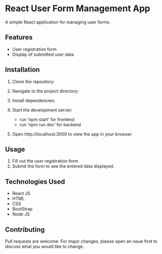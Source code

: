 # React User Form Management App

A simple React application for managing user forms.

## Features

- User registration form
- Display of submitted user data

## Installation

1. Clone the repository:
2. Navigate to the project directory:
3. Install dependencies:
4. Start the development server:
    - run 'npm start' for frontend
    - run 'npm run dev' for backend

5. Open http://localhost:3000 to view the app in your browser.

## Usage

1. Fill out the user registration form.
2. Submit the form to see the entered data displayed.

## Technologies Used

- React JS
- HTML
- CSS
- BootStrap
- Node JS

## Contributing

Pull requests are welcome. For major changes, please open an issue first to discuss what you would like to change.

